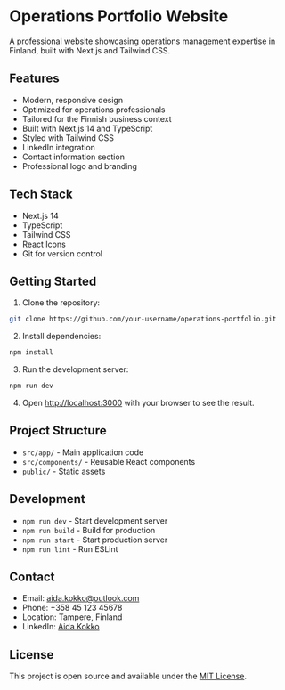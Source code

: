 # Operations Portfolio Website

A professional website showcasing operations management expertise in Finland, built with Next.js and Tailwind CSS.

## Features

- Modern, responsive design
- Optimized for operations professionals
- Tailored for the Finnish business context
- Built with Next.js 14 and TypeScript
- Styled with Tailwind CSS
- LinkedIn integration
- Contact information section
- Professional logo and branding

## Tech Stack

- Next.js 14
- TypeScript
- Tailwind CSS
- React Icons
- Git for version control

## Getting Started

1. Clone the repository:
```bash
git clone https://github.com/your-username/operations-portfolio.git
```

2. Install dependencies:
```bash
npm install
```

3. Run the development server:
```bash
npm run dev
```

4. Open [http://localhost:3000](http://localhost:3000) with your browser to see the result.

## Project Structure

- `src/app/` - Main application code
- `src/components/` - Reusable React components
- `public/` - Static assets

## Development

- `npm run dev` - Start development server
- `npm run build` - Build for production
- `npm run start` - Start production server
- `npm run lint` - Run ESLint

## Contact

- Email: aida.kokko@outlook.com
- Phone: +358 45 123 45678
- Location: Tampere, Finland
- LinkedIn: [Aida Kokko](https://www.linkedin.com/in/aida-kokko/)

## License

This project is open source and available under the [MIT License](LICENSE). 
